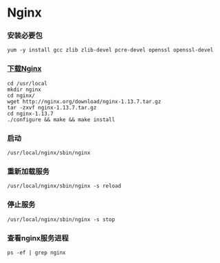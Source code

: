 # Nginx
### 安装必要包
`yum -y install gcc zlib zlib-devel pcre-devel openssl openssl-devel`

### [下载Nginx](http://nginx.org/download/)
```
cd /usr/local
mkdir nginx
cd nginx/
wget http://nginx.org/download/nginx-1.13.7.tar.gz
tar -zxvf nginx-1.13.7.tar.gz 
cd nginx-1.13.7
./configure && make && make install
```
### 启动
`/usr/local/nginx/sbin/nginx`

### 重新加载服务
`/usr/local/nginx/sbin/nginx -s reload`

### 停止服务
`/usr/local/nginx/sbin/nginx -s stop`

### 查看nginx服务进程
`ps -ef | grep nginx`
